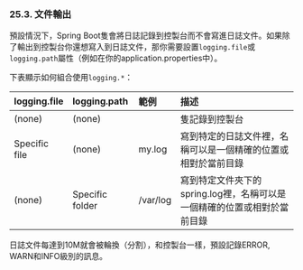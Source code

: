 ### 25.3. 文件輸出

預設情況下，Spring Boot隻會將日誌記錄到控製台而不會寫進日誌文件。如果除了輸出到控製台你還想寫入到日誌文件，那你需要設置`logging.file`或`logging.path`屬性（例如在你的application.properties中）。

下表顯示如何組合使用`logging.*`：

|logging.file|logging.path| 範例 | 描述  |
| --------   | :-----  | :-----  | :-----|
|  (none)    | (none)  |         | 隻記錄到控製台 |
|Specific file|(none)|my.log|寫到特定的日誌文件裡，名稱可以是一個精確的位置或相對於當前目錄|
|(none)|Specific folder|/var/log|寫到特定文件夾下的spring.log裡，名稱可以是一個精確的位置或相對於當前目錄|

日誌文件每達到10M就會被輪換（分割），和控製台一樣，預設記錄ERROR, WARN和INFO級別的訊息。
